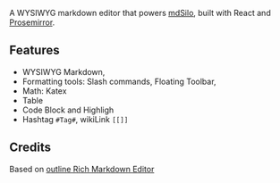
A WYSIWYG markdown editor that powers [mdSilo](http://mdsilo.com), built with React and [Prosemirror](https://prosemirror.net/).

## Features

- WYSIWYG Markdown, 
- Formatting tools: Slash commands, Floating Toolbar,
- Math: Katex
- Table
- Code Block and Highligh 
- Hashtag `#Tag#`, wikiLink `[[]]`

## Credits 

Based on [outline Rich Markdown Editor](https://github.com/outline/rich-markdown-editor)
